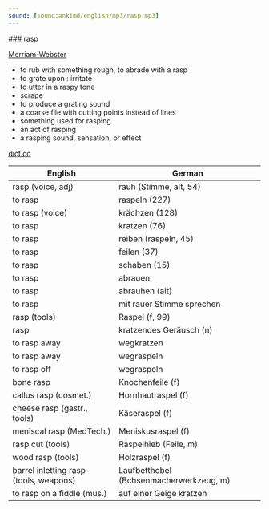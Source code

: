 ```yaml
---
sound: [sound:ankimd/english/mp3/rasp.mp3]
---
```


\### rasp

[Merriam-Webster](https://www.merriam-webster.com/dictionary/rasp)

- to rub with something rough, to abrade with a rasp
- to grate upon : irritate
- to utter in a raspy tone
- scrape
- to produce a grating sound
- a coarse file with cutting points instead of lines
- something used for rasping
- an act of rasping
- a rasping sound, sensation, or effect

[dict.cc](https://www.dict.cc/rasp)

| English        | German       |
| -------------- | ------------ |
| rasp (voice, adj) | rauh (Stimme, alt, 54) |
| to rasp | raspeln (227) |
| to rasp (voice) | krächzen (128) |
| to rasp | kratzen (76) |
| to rasp | reiben (raspeln, 45) |
| to rasp | feilen (37) |
| to rasp | schaben (15) |
| to rasp | abrauen |
| to rasp | abrauhen (alt) |
| to rasp | mit rauer Stimme sprechen |
| rasp (tools) | Raspel (f, 99) |
| rasp | kratzendes Geräusch (n) |
| to rasp away | wegkratzen |
| to rasp away | wegraspeln |
| to rasp off | wegraspeln |
| bone rasp | Knochenfeile (f) |
| callus rasp (cosmet.) | Hornhautraspel (f) |
| cheese rasp (gastr., tools) | Käseraspel (f) |
| meniscal rasp (MedTech.) | Meniskusraspel (f) |
| rasp cut (tools) | Raspelhieb (Feile, m) |
| wood rasp (tools) | Holzraspel (f) |
| barrel inletting rasp (tools, weapons) | Laufbetthobel (Bchsenmacherwerkzeug, m) |
| to rasp on a fiddle (mus.) | auf einer Geige kratzen |
